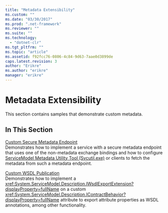 ```yaml
---
title: "Metadata Extensibility"
ms.custom: ""
ms.date: "03/30/2017"
ms.prod: ".net-framework"
ms.reviewer: ""
ms.suite: ""
ms.technology: 
  - "dotnet-clr"
ms.tgt_pltfrm: ""
ms.topic: "article"
ms.assetid: f92fcc76-0806-4c84-9d63-7aae0d3899de
caps.latest.revision: 3
author: "Erikre"
ms.author: "erikre"
manager: "erikre"
---
```

# Metadata Extensibility
This section contains samples that demonstrate custom metadata.  
  
## In This Section  
 [Custom Secure Metadata Endpoint](../../../../docs/framework/wcf/samples/custom-secure-metadata-endpoint.md)  
 Demonstrates how to implement a service with a secure metadata endpoint that uses one of the non-metadata exchange bindings and how to configure [ServiceModel Metadata Utility Tool (Svcutil.exe)](../../../../docs/framework/wcf/servicemodel-metadata-utility-tool-svcutil-exe.md) or clients to fetch the metadata from such a metadata endpoint.  
  
 [Custom WSDL Publication](../../../../docs/framework/wcf/samples/custom-wsdl-publication.md)  
 Demonstrates how to implement a <xref:System.ServiceModel.Description.IWsdlExportExtension?displayProperty=fullName> on a custom <xref:System.ServiceModel.Description.IContractBehavior?displayProperty=fullName> attribute to export attribute properties as WSDL annotations, among other functionality.
